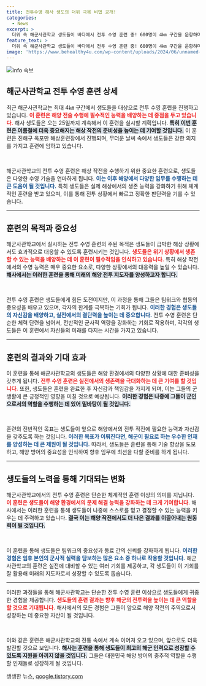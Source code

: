 ```yaml
---
title: 전투수영 해사 생도의 더위 극복 비법 공개!
categories:
  - News
excerpt: >
  더위 속 해군사관학교 생도들이 바다에서 전투 수영 훈련 중! 600명이 4㎞ 구간을 운항하며 체력을 기린다. 이 생생한 현장을 놓치지 마세요!
feature_text: >
  더위 속 해군사관학교 생도들이 바다에서 전투 수영 훈련 중! 600명이 4㎞ 구간을 운항하며 체력을 기린다. 이 생생한 현장을 놓치지 마세요!
image: 'https://www.behealthy4u.com/wp-content/uploads/2024/06/unnamed-file.png'
---
```


<p><img src="https://www.behealthy4u.com/wp-content/uploads/2024/06/unnamed-file.png" alt="info 속보" /></p>

<h2 data-ke-size="size26">해군사관학교 전투 수영 훈련 상세</h2>

<p data-ke-size="size16">최근 해군사관학교는 최대 4㎞ 구간에서 생도들을 대상으로 전투 수영 훈련을 진행하고 있습니다. <b><span style="color: #ee2323;">이 훈련은 해양 전술 수행에 필수적인 능력을 배양하는 데 중점을 두고 있습니다.</span></b> 해사 생도들은 오는 25일까지 계속해서 이 훈련을 실시할 계획입니다. <b><span style="background-color: #21538527;">특히 이번 훈련은 여름철에 더욱 중요해지는 해상 작전의 준비성을 높이는 데 기여할 것입니다.</span></b> 이 훈련은 진해구 옥포만 해상훈련장에서 진행되며, 무더운 날씨 속에서 생도들은 강한 의지를 가지고 훈련에 임하고 있습니다.</p>

<p data-ke-size="size16">&nbsp;</p>

<p>해군사관학교의 전투 수영 훈련은 해상 작전을 수행하기 위한 중요한 훈련으로, 생도들은 다양한 수영 기술을 연마하게 됩니다. <b><span style="color: #1a5490;">이는 이후 해양에서 다양한 임무를 수행하는 데 큰 도움이 될 것입니다.</span></b> 특히 생도들은 실제 해상에서의 생존 능력을 강화하기 위해 체계적인 훈련을 받고 있으며, 이를 통해 전투 상황에서 빠르고 정확한 판단력을 기를 수 있습니다.</p>

<hr>

<h2 data-ke-size="size26">훈련의 목적과 중요성</h2>

<p data-ke-size="size16">해군사관학교에서 실시하는 전투 수영 훈련의 주된 목적은 생도들이 급박한 해상 상황에서도 효과적으로 대응할 수 있도록 훈련시키는 것입니다. <b><span style="color: #ee2323;">생도들은 위기 상황에서 생존할 수 있는 능력을 배양하는 데 이 훈련이 필수적임을 인식하고 있습니다.</span></b> 특히 해상 작전에서의 수영 능력은 매우 중요한 요소로, 다양한 상황에서의 대응력을 높일 수 있습니다. <b><span style="background-color: #21538527;">해사에서는 이러한 훈련을 통해 미래의 해양 전투 지도자를 양성하고자 합니다.</span></b></p>

<p data-ke-size="size16">&nbsp;</p>

<p>전투 수영 훈련은 생도들에게 힘든 도전이지만, 이 과정을 통해 그들은 팀워크와 협동의 중요성을 배우고 있으며, 각자의 한계를 극복하는 기회가 됩니다. <b><span style="color: #1a5490;">이러한 경험은 생도들의 자신감을 배양하고, 실전에서의 결단력을 높이는 데 중요합니다.</span></b> 전투 수영 훈련은 단순한 체력 단련을 넘어서, 전반적인 군사적 역량을 강화하는 기회로 작용하며, 각각의 생도들은 이 훈련에서 자신들의 미래를 다지는 시간을 가지고 있습니다.</p>

<hr>

<h2 data-ke-size="size26">훈련의 결과와 기대 효과</h2>

<p data-ke-size="size16">이 훈련을 통해 해군사관학교의 생도들은 해양 환경에서의 다양한 상황에 대한 준비성을 갖추게 됩니다. <b><span style="color: #ee2323;">전투 수영 훈련은 실전에서의 생존력을 극대화하는 데 큰 기여를 할 것입니다.</span></b> 또한, 생도들은 훈련을 완료한 후 자신감과 책임감을 가지게 되며, 이는 그들의 군 생활에 큰 긍정적인 영향을 미칠 것으로 예상됩니다. <b><span style="background-color: #21538527;">이러한 경험은 나중에 그들이 군인으로서의 역할을 수행하는 데 있어 밑바탕이 될 것입니다.</span></b></p>

<p data-ke-size="size16">&nbsp;</p>

<p>훈련의 전반적인 목표는 생도들이 앞으로 해양에서의 전투 작전에 필요한 능력과 자신감을 갖추도록 하는 것입니다. <b><span style="color: #1a5490;">이러한 목표가 이뤄진다면, 해군이 필요로 하는 우수한 인재를 양성하는 데 큰 제원이 될 것입니다.</span></b> 따라서, 생도들은 훈련을 통해 기술 향상을 도모하고, 해양 방어의 중요성을 인식하여 향후 임무에 최선을 다할 준비를 하게 됩니다.</p>

<hr>

<h2 data-ke-size="size26">생도들의 노력을 통해 기대되는 변화</h2>

<p data-ke-size="size16">해군사관학교에서의 전투 수영 훈련은 단순한 체계적인 훈련 이상의 의미를 지닙니다. <b><span style="color: #ee2323;">이 훈련은 생도들이 해양 환경에서의 문제 해결 능력을 강화하는 데 크게 기여합니다.</span></b> 해사에서는 이러한 훈련을 통해 생도들이 나중에 스스로를 믿고 결정할 수 있는 능력을 키우는 데 주력하고 있습니다. <b><span style="background-color: #21538527;">결국 이는 해양 작전에서도 더 나은 결과를 이끌어내는 원동력이 될 것입니다.</span></b></p>

<p data-ke-size="size16">&nbsp;</p>

<p>이 훈련을 통해 생도들은 팀워크의 중요성과 동료 간의 신뢰를 강화하게 됩니다. <b><span style="color: #1a5490;">이러한 경험은 임후 본인의 군사적 실력을 담보하는 많은 요소 중 하나로 작용할 것입니다.</span></b> 해군사관학교의 훈련은 실전에 대비할 수 있는 여러 기회를 제공하고, 각 생도들이 이 기회를 잘 활용해 미래의 지도자로서 성장할 수 있도록 돕습니다.</p>

<hr>

<p data-ke-size="size16">이러한 과정들을 통해 해군사관학교는 단순한 전투 수영 훈련 이상으로 생도들에게 귀중한 경험을 제공합니다. <b><span style="color: #ee2323;">생도들의 훈련 결과는 향후 해군의 전투력을 높이는 데 큰 역할을 할 것으로 기대됩니다.</span></b> 해사에서의 모든 경험은 그들이 앞으로 해양 작전의 주역으로서 성장하는 데 중요한 자산이 될 것입니다. </p>

<p data-ke-size="size16">&nbsp;</p>

<p>이와 같은 훈련은 해군사관학교의 전통 속에서 계속 이어져 오고 있으며, 앞으로도 더욱 발전할 것으로 보입니다. <b><span style="background-color: #21538527;">해사는 훈련을 통해 생도들이 최고의 해군 인력으로 성장할 수 있도록 지원을 아끼지 않을 것입니다.</span></b> 그들은 대한민국 해양 방어의 중추적 역할을 수행할 인재들로 성장하게 될 것입니다.</p>
생생한 뉴스, <a href="https://qoogle.tistory.com" rel="dofollow">qoogle.tistory.com</a>


